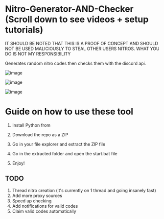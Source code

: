 # Nitro-Generator-AND-Checker (Scroll down to see videos + setup tutorials) 
 
IT SHOULD BE NOTED THAT THIS IS A PROOF OF CONCEPT AND SHOULD NOT BE USED MALICIOUSLY TO STEAL OTHER USERS NITROS. WHAT YOU DO IS NOT MY RESPONSIBILITY  

Generates random nitro codes then checks them with the discord api.
 
![image](https://user-images.githubusercontent.com/116505654/197413858-d895a5e0-927b-4224-842a-aaf9ab30e6d4.png) 
 
![image](https://user-images.githubusercontent.com/116505654/197413887-9cb1522f-59f6-4976-a964-c0c8cf534d65.png)   
 
![image](https://user-images.githubusercontent.com/116505654/197413911-88b85b22-701b-4115-a49e-58a0fcd802d5.png)

# Guide on how to use these tool 
  
1. Install Python from  
   
2. Download the repo as a ZIP
 
3. Go in your file explorer and extract the ZIP file  
 
4. Go in the extracted folder and open the start.bat file

5. Enjoy!   

 
   
## TODO
1. Thread nitro creation (it's currently on 1 thread and going insanely fast)  
2. Add more proxy sources
3. Speed up checking 
4. Add notifications for valid codes 
5. Claim valid codes automatically 